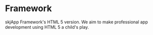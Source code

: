 Framework
=========

skjApp Framework's HTML 5 version. We aim to make professional app development using HTML 5 a child's play.
